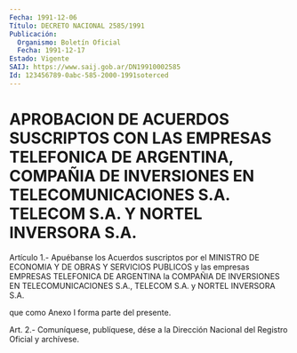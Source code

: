```yaml
---
Fecha: 1991-12-06
Título: DECRETO NACIONAL 2585/1991
Publicación:
  Organismo: Boletín Oficial
  Fecha: 1991-12-17
Estado: Vigente
SAIJ: https://www.saij.gob.ar/DN19910002585
Id: 123456789-0abc-585-2000-1991soterced
---
```

# APROBACION DE ACUERDOS SUSCRIPTOS CON LAS EMPRESAS TELEFONICA DE ARGENTINA, COMPAÑIA DE INVERSIONES EN TELECOMUNICACIONES S.A. TELECOM S.A. Y NORTEL INVERSORA S.A.

<a id="1"></a>
Artículo 1.- Apuébanse los Acuerdos suscriptos por el MINISTRO DE ECONOMIA Y DE OBRAS Y SERVICIOS PUBLICOS  y las empresas EMPRESAS TELEFONICA DE ARGENTINA la COMPAÑIA DE INVERSIONES EN TELECOMUNICACIONES S.A., TELECOM S.A. y NORTEL INVERSORA S.A.

que como Anexo I forma parte del presente.

<a id="2"></a>
Art. 2.- Comuníquese, publíquese, dése a la Dirección Nacional del Registro Oficial y archívese.